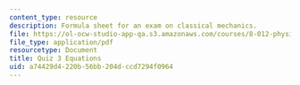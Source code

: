 ```yaml
---
content_type: resource
description: Formula sheet for an exam on classical mechanics.
file: https://ol-ocw-studio-app-qa.s3.amazonaws.com/courses/8-012-physics-i-classical-mechanics-fall-2008/a74429d4220b56bb204dccd7294f0964_e3equations.pdf
file_type: application/pdf
resourcetype: Document
title: Quiz 3 Equations
uid: a74429d4-220b-56bb-204d-ccd7294f0964
---
```

